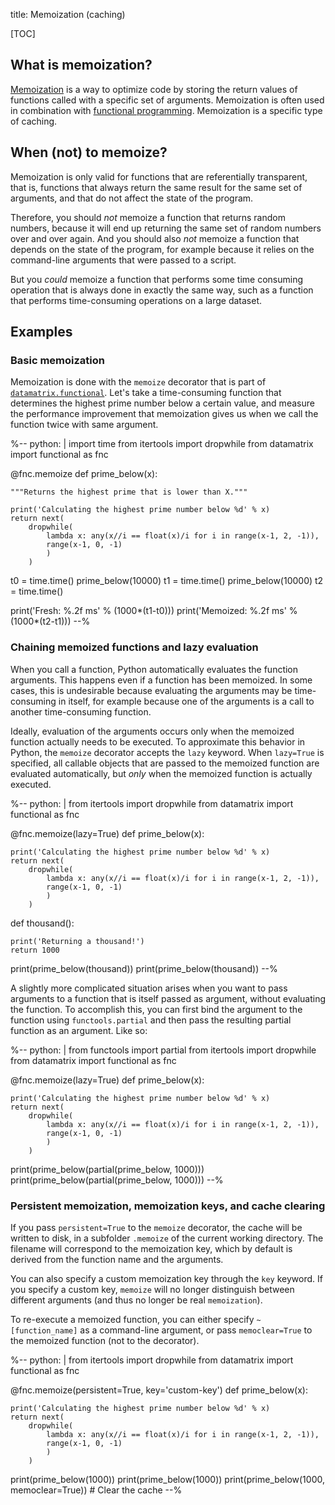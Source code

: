 title: Memoization (caching)

[TOC]


## What is memoization?

[Memoization](https://en.wikipedia.org/wiki/Memoization) is a way to optimize code by storing the return values of functions called with a specific set of arguments. Memoization is often used in combination with [functional programming](%link:functional%). Memoization is a specific type of caching.


## When (not) to memoize?

Memoization is only valid for functions that are referentially transparent, that is, functions that always return the same result for the same set of arguments, and that do not affect the state of the program.

Therefore, you should *not* memoize a function that returns random numbers, because it will end up returning the same set of random numbers over and over again. And you should also *not* memoize a function that depends on the state of the program, for example because it relies on the command-line arguments that were passed to a script.

But you *could* memoize a function that performs some time consuming operation that is always done in exactly the same way, such as a function that performs time-consuming operations on a large dataset.


## Examples

### Basic memoization

Memoization is done with the `memoize` decorator that is part of [`datamatrix.functional`](%link:functional%). Let's take a time-consuming function that determines the highest prime number below a certain value, and measure the performance improvement that memoization gives us when we call the function twice with same argument.

%--
python: |
 import time
 from itertools import dropwhile
 from datamatrix import functional as fnc
 
 
 @fnc.memoize
 def prime_below(x):
 
 	"""Returns the highest prime that is lower than X."""
 	
 	print('Calculating the highest prime number below %d' % x)
 	return next(
 		dropwhile(
 			lambda x: any(x//i == float(x)/i for i in range(x-1, 2, -1)),
 			range(x-1, 0, -1)
 			)
 		)
 
 
 t0 = time.time()
 prime_below(10000)
 t1 = time.time()
 prime_below(10000)
 t2 = time.time()
 
 print('Fresh: %.2f ms' % (1000*(t1-t0)))
 print('Memoized: %.2f ms' % (1000*(t2-t1)))
--%


### Chaining memoized functions and lazy evaluation

When you call a function, Python automatically evaluates the function arguments. This happens even if a function has been memoized. In some cases, this is undesirable because evaluating the arguments may be time-consuming in itself, for example because one of the arguments is a call to another time-consuming function.

Ideally, evaluation of the arguments occurs only when the memoized function actually needs to be executed. To approximate this behavior in Python, the `memoize` decorator accepts the `lazy` keyword. When `lazy=True` is specified, all callable objects that are passed to the memoized function are evaluated automatically, but *only* when the memoized function is actually executed.

%--
python: |
 from itertools import dropwhile
 from datamatrix import functional as fnc
 
 
 @fnc.memoize(lazy=True)
 def prime_below(x):
 	
 	print('Calculating the highest prime number below %d' % x)
 	return next(
 		dropwhile(
 			lambda x: any(x//i == float(x)/i for i in range(x-1, 2, -1)),
 			range(x-1, 0, -1)
 			)
 		)
 		
 		
 def thousand():
 	
 	print('Returning a thousand!')
 	return 1000
 	
 
 print(prime_below(thousand))
 print(prime_below(thousand))
--%


A slightly more complicated situation arises when you want to pass arguments to a function that is itself passed as argument, without evaluating the function. To accomplish this, you can first bind the argument to the function using `functools.partial` and then pass the resulting partial function as an argument. Like so:

%--
python: |
 from functools import partial
 from itertools import dropwhile
 from datamatrix import functional as fnc
 
 
 @fnc.memoize(lazy=True)
 def prime_below(x):
 	
 	print('Calculating the highest prime number below %d' % x)
 	return next(
 		dropwhile(
 			lambda x: any(x//i == float(x)/i for i in range(x-1, 2, -1)),
 			range(x-1, 0, -1)
 			)
 		)
 
 print(prime_below(partial(prime_below, 1000)))
 print(prime_below(partial(prime_below, 1000)))
--%


### Persistent memoization, memoization keys, and cache clearing

If you pass `persistent=True` to the `memoize` decorator, the cache will be written to disk, in a subfolder `.memoize` of the current working directory. The filename will correspond to the memoization key, which by default is derived from the function name and the arguments.

You can also specify a custom memoization key through the `key` keyword. If you specify a custom key, `memoize` will no longer distinguish between different arguments (and thus no longer be real `memoization`).

To re-execute a memoized function, you can either specify `~[function_name]` as a command-line argument, or pass `memoclear=True` to the memoized function (not to the decorator).


%--
python: |
 from itertools import dropwhile
 from datamatrix import functional as fnc
 
 
 @fnc.memoize(persistent=True, key='custom-key')
 def prime_below(x):
 	
 	print('Calculating the highest prime number below %d' % x)
 	return next(
 		dropwhile(
 			lambda x: any(x//i == float(x)/i for i in range(x-1, 2, -1)),
 			range(x-1, 0, -1)
 			)
 		)
 
  
 print(prime_below(1000))
 print(prime_below(1000))
 print(prime_below(1000, memoclear=True)) # Clear the cache
--%
